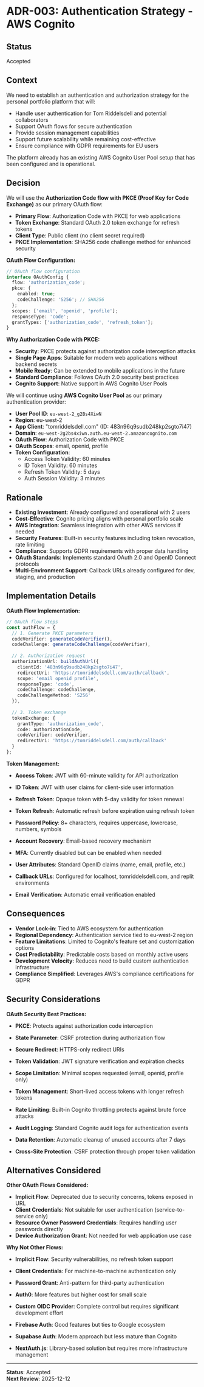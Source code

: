 # ADR-003: Authentication Strategy - AWS Cognito

## Status

Accepted

## Context

We need to establish an authentication and authorization strategy for the personal portfolio platform that will:

- Handle user authentication for Tom Riddelsdell and potential collaborators
- Support OAuth flows for secure authentication
- Provide session management capabilities
- Support future scalability while remaining cost-effective
- Ensure compliance with GDPR requirements for EU users

The platform already has an existing AWS Cognito User Pool setup that has been configured and is operational.

## Decision

We will use the **Authorization Code flow with PKCE (Proof Key for Code Exchange)** as our primary OAuth flow:

- **Primary Flow**: Authorization Code with PKCE for web applications
- **Token Exchange**: Standard OAuth 2.0 token exchange for refresh tokens
- **Client Type**: Public client (no client secret required)
- **PKCE Implementation**: SHA256 code challenge method for enhanced security

**OAuth Flow Configuration:**

```typescript
// OAuth flow configuration
interface OAuthConfig {
  flow: 'authorization_code';
  pkce: {
    enabled: true;
    codeChallenge: 'S256'; // SHA256
  };
  scopes: ['email', 'openid', 'profile'];
  responseType: 'code';
  grantTypes: ['authorization_code', 'refresh_token'];
}
```

**Why Authorization Code with PKCE:**

- **Security**: PKCE protects against authorization code interception attacks
- **Single Page Apps**: Suitable for modern web applications without backend secrets
- **Mobile Ready**: Can be extended to mobile applications in the future
- **Standard Compliance**: Follows OAuth 2.0 security best practices
- **Cognito Support**: Native support in AWS Cognito User Pools

We will continue using **AWS Cognito User Pool** as our primary authentication provider:

- **User Pool ID**: `eu-west-2_g2Bs4XiwN`
- **Region**: eu-west-2
- **App Client**: "tomriddelsdell.com" (ID: 483n96q9sudb248kp2sgto7i47)
- **Domain**: `eu-west-2g2bs4xiwn.auth.eu-west-2.amazoncognito.com`
- **OAuth Flow**: Authorization Code with PKCE
- **OAuth Scopes**: email, openid, profile
- **Token Configuration**:
  - Access Token Validity: 60 minutes
  - ID Token Validity: 60 minutes
  - Refresh Token Validity: 5 days
  - Auth Session Validity: 3 minutes

## Rationale

- **Existing Investment**: Already configured and operational with 2 users
- **Cost-Effective**: Cognito pricing aligns with personal portfolio scale
- **AWS Integration**: Seamless integration with other AWS services if needed
- **Security Features**: Built-in security features including token revocation, rate limiting
- **Compliance**: Supports GDPR requirements with proper data handling
- **OAuth Standards**: Implements standard OAuth 2.0 and OpenID Connect protocols
- **Multi-Environment Support**: Callback URLs already configured for dev, staging, and production

## Implementation Details

**OAuth Flow Implementation:**

```typescript
// OAuth flow steps
const authFlow = {
  // 1. Generate PKCE parameters
  codeVerifier: generateCodeVerifier(),
  codeChallenge: generateCodeChallenge(codeVerifier),
  
  // 2. Authorization request
  authorizationUrl: buildAuthUrl({
    clientId: '483n96q9sudb248kp2sgto7i47',
    redirectUri: 'https://tomriddelsdell.com/auth/callback',
    scope: 'email openid profile',
    responseType: 'code',
    codeChallenge: codeChallenge,
    codeChallengeMethod: 'S256'
  }),
  
  // 3. Token exchange
  tokenExchange: {
    grantType: 'authorization_code',
    code: authorizationCode,
    codeVerifier: codeVerifier,
    redirectUri: 'https://tomriddelsdell.com/auth/callback'
  }
};
```

**Token Management:**

- **Access Token**: JWT with 60-minute validity for API authorization
- **ID Token**: JWT with user claims for client-side user information
- **Refresh Token**: Opaque token with 5-day validity for token renewal
- **Token Refresh**: Automatic refresh before expiration using refresh token

- **Password Policy**: 8+ characters, requires uppercase, lowercase, numbers, symbols
- **Account Recovery**: Email-based recovery mechanism
- **MFA**: Currently disabled but can be enabled when needed
- **User Attributes**: Standard OpenID claims (name, email, profile, etc.)
- **Callback URLs**: Configured for localhost, tomriddelsdell.com, and replit environments
- **Email Verification**: Automatic email verification enabled

## Consequences

- **Vendor Lock-in**: Tied to AWS ecosystem for authentication
- **Regional Dependency**: Authentication service tied to eu-west-2 region
- **Feature Limitations**: Limited to Cognito's feature set and customization options
- **Cost Predictability**: Predictable costs based on monthly active users
- **Development Velocity**: Reduces need to build custom authentication infrastructure
- **Compliance Simplified**: Leverages AWS's compliance certifications for GDPR

## Security Considerations

**OAuth Security Best Practices:**

- **PKCE**: Protects against authorization code interception
- **State Parameter**: CSRF protection during authorization flow
- **Secure Redirect**: HTTPS-only redirect URIs
- **Token Validation**: JWT signature verification and expiration checks
- **Scope Limitation**: Minimal scopes requested (email, openid, profile only)

- **Token Management**: Short-lived access tokens with longer refresh tokens
- **Rate Limiting**: Built-in Cognito throttling protects against brute force attacks
- **Audit Logging**: Standard Cognito audit logs for authentication events
- **Data Retention**: Automatic cleanup of unused accounts after 7 days
- **Cross-Site Protection**: CSRF protection through proper token validation

## Alternatives Considered

**Other OAuth Flows Considered:**

- **Implicit Flow**: Deprecated due to security concerns, tokens exposed in URL
- **Client Credentials**: Not suitable for user authentication (service-to-service only)
- **Resource Owner Password Credentials**: Requires handling user passwords directly
- **Device Authorization Grant**: Not needed for web application use case

**Why Not Other Flows:**

- **Implicit Flow**: Security vulnerabilities, no refresh token support
- **Client Credentials**: For machine-to-machine authentication only
- **Password Grant**: Anti-pattern for third-party authentication

- **Auth0**: More features but higher cost for small scale
- **Custom OIDC Provider**: Complete control but requires significant development effort
- **Firebase Auth**: Good features but ties to Google ecosystem
- **Supabase Auth**: Modern approach but less mature than Cognito
- **NextAuth.js**: Library-based solution but requires more infrastructure management

---

**Status**: Accepted  
**Next Review**: 2025-12-12  
